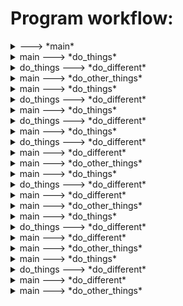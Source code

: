 # Program workflow:

<details>
<summary><module> ---> *main*</summary>

This is a docstring lalala
tralala
</details>

        
<details>
<summary>    main ---> *do_things*</summary>

woah boi is that a docstring?
</details>

        
<details>
<summary>        do_things ---> *do_different*</summary>


</details>

        
<details>
<summary>    main ---> *do_other_things*</summary>


</details>

        
<details>
<summary>    main ---> *do_things*</summary>

woah boi is that a docstring?
</details>

        
<details>
<summary>        do_things ---> *do_different*</summary>


</details>

        
<details>
<summary>    main ---> *do_things*</summary>

woah boi is that a docstring?
</details>

        
<details>
<summary>        do_things ---> *do_different*</summary>


</details>

        
<details>
<summary>    main ---> *do_things*</summary>

woah boi is that a docstring?
</details>

        
<details>
<summary>        do_things ---> *do_different*</summary>


</details>

        
<details>
<summary>    main ---> *do_different*</summary>


</details>

        
<details>
<summary>    main ---> *do_other_things*</summary>


</details>

        
<details>
<summary>    main ---> *do_things*</summary>

woah boi is that a docstring?
</details>

        
<details>
<summary>        do_things ---> *do_different*</summary>


</details>

        
<details>
<summary>    main ---> *do_different*</summary>


</details>

        
<details>
<summary>    main ---> *do_other_things*</summary>


</details>

        
<details>
<summary>    main ---> *do_things*</summary>

woah boi is that a docstring?
</details>

        
<details>
<summary>        do_things ---> *do_different*</summary>


</details>

        
<details>
<summary>    main ---> *do_different*</summary>


</details>

        
<details>
<summary>    main ---> *do_other_things*</summary>


</details>

        
<details>
<summary>    main ---> *do_things*</summary>

woah boi is that a docstring?
</details>

        
<details>
<summary>        do_things ---> *do_different*</summary>


</details>

        
<details>
<summary>    main ---> *do_different*</summary>


</details>

        
<details>
<summary>    main ---> *do_other_things*</summary>


</details>

        

